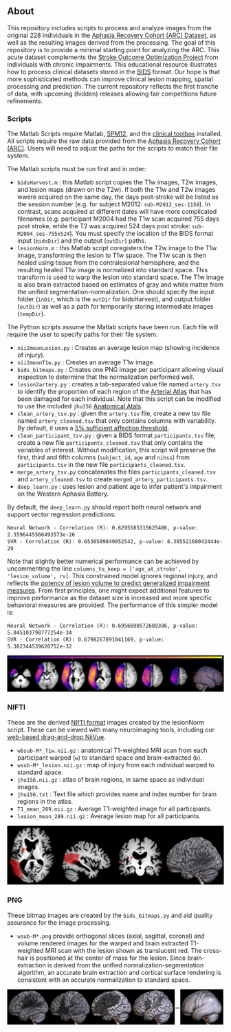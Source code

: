 ## About

This repository includes scripts to process and analyze images from the original 228 individuals in the [Aphasia Recovery Cohort (ARC) Dataset](https://openneuro.org/datasets/ds004512/), as well as the resulting images derived from the processing. The goal of this repository is to provide a minimal starting point for analyzing the ARC. This acute dataset complements the [Stroke Outcome Optimization Project](https://github.com/neurolabusc/StrokeOutcomeOptimizationProjectDemo) from individuals with chronic impairments.  This educational resource illustrates how to process clinical datasets stored in the [BIDS](https://bids.neuroimaging.io/) format. Our hope is that more sophisticated methods can improve clinical lesion mapping, spatial processing and prediction. The current repository reflects the first tranche of data, with upcoming (hidden) releases allowing fair competitions future refinements.

### Scripts

The Matlab Scripts require Matlab, [SPM12](https://www.fil.ion.ucl.ac.uk/spm/software/download/), and the [clinical toolbox](https://github.com/neurolabusc/Clinical) installed. All scripts require the raw data provided from the [Aphasia Recovery Cohort (ARC)](https://openneuro.org/datasets/ds004512/). Users will need to adjust the paths for the scripts to match their file system.

The Matlab scripts must be run first and in order:

 - `bidsHarvest.m` : this Matlab script copies the T1w images, T2w images, and lesion maps (drawn on the T2w). If both the T1w and T2w images wwere acquired on the same day, the days post-stroke will be listed as the session number (e.g. for subject M2012: `sub-M2012_ses-1158`). In contrast, scans acquired at different dates will have more complicated filenames (e.g. participant M2004 had the T1w scan acquired 755 days post stroke, while the T2 was acquired 524 days post stroke: `sub-M2004_ses-755x524`). You must specify the location of the BIDS format input (`bidsDir`) and the output (`outDir`) paths.
 - `lesionNorm.m` : this Matlab script coregisters the T2w image to the T1w image, transforming the lesion to T1w space. The T1w scan is then healed using tissue from the contralesional hemisphere, and the resulting healed T1w image is normalized into standard space. This transform is used to warp the lesion into standard space. The T1w image is also brain extracted based on estimates of gray and white matter from the unified segmentation-normalization. One should specify the input folder (`inDir`, which is the `outDir` for bidsHarvest), and output folder (`outDir`) as well as a path for temporarily storing intermediate images (`tempDir`).

The Python scripts assume the Matlab scripts have been run. Each file will require the user to specify paths for their file system.

 - `nii2meanLesion.py` : Creates an average lesion map (showing incidence of injury).
 - `nii2meanT1w.py` : Creates an average T1w image.
 - `bids_bitmaps.py` : Creates one PNG image per participant allowing visual inspection to determine that the normalization performed well.
 - `lesion2artery.py` : creates a tab-separated value file named `artery.tsv` to identify the proportion of each region of the [Arterial Atlas](https://www.nitrc.org/projects/arterialatlas) that has been damaged for each individual. Note that this script can be modified to use the included `jhu156` [Anatomical Atals](https://pubmed.ncbi.nlm.nih.gov/22498656/). 
 - `clean_artery_tsv.py` : given the `artery.tsv` file, create a new tsv file named `artery_cleaned.tsv` that only contains columns with variability. By default, it uses a [5% sufficient affection threshold](https://www.ncbi.nlm.nih.gov/pmc/articles/PMC6866937/).
 - `clean_participant_tsv.py` : given a BIDS format `participants.tsv` file, create a new file `participants_cleaned.tsv` that only contains the variables of interest. Without modification, this script will preserve the first, third and fifth columns (`subject_id`, `age` and `nihss`) from `participants.tsv` in the new file `participants_cleaned.tsv`.
 - `merge_artery_tsv.py` concatenates the files `participants_cleaned.tsv` and `artery_cleaned.tsv` to create `merged_artery_participants.tsv`.
 - `deep_learn.py` : uses lesion and patient age to infer patient's impairment on the Western Aphasia Battery.

By default, the `deep_learn.py` should report both neural network and support vector regression predictions:

```
Neural Network - Correlation (R): 0.6295585315625406, p-value: 2.3596445566493573e-26
SVR - Correlation (R): 0.6536509849052542, p-value: 6.30552168042444e-29
```

Note that slightly better numerical performance can be achieved by uncommenting the line `columns_to_keep = ['age_at_stroke', 'lesion_volume', rv]`. This constrained model ignores regional injury, and reflects the [potency of lesion volume to predict generalized impairment measures](https://pubmed.ncbi.nlm.nih.gov/37741168/). From first principles, one might expect additional features to improve performance as the dataset size is increased and more specific behavioral measures are provided.  The performance of this simpler model is:

```
Neural Network - Correlation (R): 0.6956690572689396, p-value: 5.045103798777254e-34
SVR - Correlation (R): 0.6798267891041169, p-value: 5.302344539620752e-32
```

![lesion incidence resulting from nii2meanLesion and nii2meanT1](LesionIncidence.png)

### NIFTI

These are the derived [NIfTI format](https://brainder.org/2012/09/23/the-nifti-file-format/) images created by the lesionNorm script. These can be viewed with many neuroimaging tools, including our [web-based drag-and-drop NiiVue](https://niivue.github.io/niivue/features/basic.multiplanar.html).

 - `wbsub-M*_T1w.nii.gz` : anatomical T1-weighted MRI scan from each participant warped (`w`) to standard space and brain-extracted (`b`). 
 - `wsub-M*_lesion.nii.gz` : map of injury from each individual warped to standard space.
 - `jhu156.nii.gz` : atlas of brain regions, in same space as individual images.
 - `jhu156.txt` : Text file which provides name and index number for brain regions in the atlas.
 - `T1_mean_289.nii.gz` : Average T1-weighted image for all participants.
 - `lesion_mean_289.nii.gz` : Average lesion map for all participants.
 
![result of bids_bitmaps.py](./PNG/wsub-M2018_ses-341.png)

### PNG

These bitmap images are created by the `bids_bitmaps.py` and aid quality assurance for the image processing.

 - `wsub-M*.png` provide orthogonal slices (axial, sagittal, coronal) and volume rendered images for the warped and brain extracted T1-weighted MRI scan with the lesion shown as translucent red. The cross-hair is positioned at the center of mass for the lesion. Since brain-extraction is derived from the unified normalization-segmentation algorithm, an accurate brain extraction and cortical surface rendering is consistent with an accurate normalization to standard space.

![averaging of bids_bitmaps.py](ARC_norm.png)